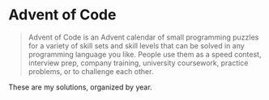 # Advent of Code

> Advent of Code is an Advent calendar of small programming puzzles for a variety
> of skill sets and skill levels that can be solved in any programming language
> you like. People use them as a speed contest, interview prep, company training,
> university coursework, practice problems, or to challenge each other.

These are my solutions, organized by year.
